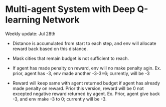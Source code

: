 # Multi-agent System with Deep Q-learning Network



Weekly update: Jul 28th

- Distance is accumulated from start to each step, and env will allocate reward back based on this distance.
- Mask cities that remain budget is not sufficient to reach.

- If agent has made penalty on reward, env will no make penalty agin. Ex. prior, agent has -3, env made another -3-3=6; currently, will be -3
- Reward will keep same with agent returned budget if agent has already made penalty on reward. Prior this version, reward will be 0 not excepted negative reward returned by agent. Ex. Prior, agent give back -3, and env make -3 to 0; currently will be -3.



